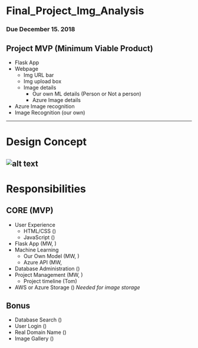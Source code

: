 # Final_Project_Img_Analysis
### Due December 15. 2018

## Project MVP (Minimum Viable Product)
  * Flask App
  * Webpage
    * Img URL bar
    * Img upload box
    * Image details 
      * Our own ML details (Person or Not a person)
      * Azure Image details
  * Azure Image recognition
  * Image Recognition (our own)
---
# Design Concept
![alt text](https://github.com/warnerm06/Final_Project_Img_Analysis/blob/master/Website_design_concept.JPG "Logo Title Text 1")
---
# Responsibilities
## CORE (MVP)
  * User Experience
    * HTML/CSS ()
    * JavaScript ()
  * Flask App (MW, )
  * Machine Learning
    * Our Own Model (MW, )
    * Azure API (MW, 
  * Database Administration ()
  * Project Management (MW, )
    * Project timeline (Tom)
  * AWS or Azure Storage () *Needed for image storage*
    
## Bonus
  * Database Search ()
  * User Login ()
  * Real Domain Name () 
  * Image Gallery ()
